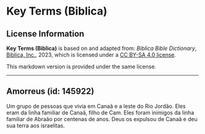 # Key Terms (Biblica)

## License Information

**Key Terms (Biblica)** is based on and adapted from: _Biblica Bible Dictionary_, [Biblica, Inc.](https://www.biblica.com/), 2023, which is licensed under a [CC BY-SA 4.0 license](https://creativecommons.org/licenses/by-sa/4.0/legalcode.en).

This markdown version is provided under the same license.



--------------------------------

## Amorreus (id: 145922)

Um grupo de pessoas que vivia em Canaã e a leste do Rio Jordão. Eles eram da linha familiar de Canaã, filho de Cam. Eles foram inimigos da linha familiar de Abraão por centenas de anos. Deus os expulsou de Canaã e deu sua terra aos israelitas.


